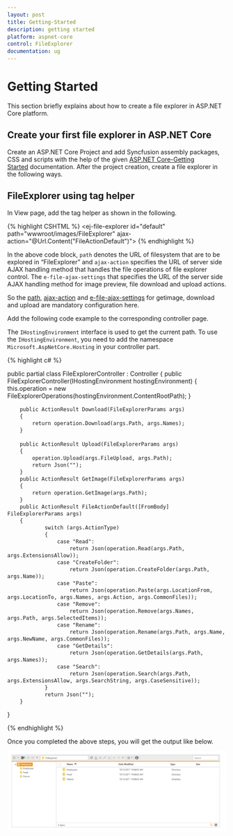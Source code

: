 ```yaml
---
layout: post
title: Getting-Started
description: getting started
platform: aspnet-core
control: FileExplorer
documentation: ug
---
```


# Getting Started

This section briefly explains about how to create a file explorer in ASP.NET Core platform.

## Create your first file explorer in ASP.NET Core

Create an ASP.NET Core Project and add Syncfusion assembly packages, CSS and scripts with the help of the given [ASP.NET Core-Getting Started](https://help.syncfusion.com/aspnet-core/gettingstarted/getting-started-1-1-0) documentation. After the project creation, create a file explorer in the following ways.

## FileExplorer using tag helper

In View page, add the tag helper as shown in the following.

{% highlight CSHTML %}
<ej-file-explorer id="default" path="wwwroot/images/FileExplorer" ajax-action="@Url.Content("FileActionDefault")">
<e-file-ajax-settings>
    <e-download url="/FileExplorer/Download{0}"></e-download>
    <e-get-image url="/FileExplorer/GetImage{0}"></e-get-image>
    <e-upload url="/FileExplorer/Upload{0}"></e-upload>
</e-file-ajax-settings>
</ej-file-explorer>
{% endhighlight %}

In the above code block, `path` denotes the URL of filesystem that are to be explored in “FileExplorer” and `ajax-action` specifies the URL of server side AJAX handling method that handles the file operations of file explorer control.
The `e-file-ajax-settings` that specifies the URL of the server side AJAX handling method for image preview, file download and upload actions.

So the [path](https://help.syncfusion.com/api/js/ejfileexplorer#members:path), [ajax-action](https://help.syncfusion.com/api/js/ejfileexplorer#members:ajaxaction) and [e-file-ajax-settings](https://help.syncfusion.com/api/js/ejfileexplorer#members:ajaxsettings) for getimage, download and upload are mandatory configuration here.

Add the following code example to the corresponding controller page.

The `IHostingEnvironment` interface is used to get the current path. To use the `IHostingEnvironment`, you need to add the namespace `Microsoft.AspNetCore.Hosting` in your controller part.

{% highlight c# %}

public partial class FileExplorerController : Controller
{
       public FileExplorerController(IHostingEnvironment hostingEnvironment)
        {
            this.operation = new FileExplorerOperations(hostingEnvironment.ContentRootPath);
        }


        public ActionResult Download(FileExplorerParams args)
        {
            return operation.Download(args.Path, args.Names);
        }

        public ActionResult Upload(FileExplorerParams args)
        {
            operation.Upload(args.FileUpload, args.Path);
            return Json("");
        }
        public ActionResult GetImage(FileExplorerParams args)
        {
            return operation.GetImage(args.Path);
        }
        public ActionResult FileActionDefault([FromBody] FileExplorerParams args)
        {
                switch (args.ActionType)
                {
                    case "Read":
                        return Json(operation.Read(args.Path, args.ExtensionsAllow));
                    case "CreateFolder":
                        return Json(operation.CreateFolder(args.Path, args.Name));
                    case "Paste":
                        return Json(operation.Paste(args.LocationFrom, args.LocationTo, args.Names, args.Action, args.CommonFiles));
                    case "Remove":
                        return Json(operation.Remove(args.Names, args.Path, args.SelectedItems));
                    case "Rename":
                        return Json(operation.Rename(args.Path, args.Name, args.NewName, args.CommonFiles));
                    case "GetDetails":
                        return Json(operation.GetDetails(args.Path, args.Names));
                    case "Search":
                        return Json(operation.Search(args.Path, args.ExtensionsAllow, args.SearchString, args.CaseSensitive));
                }
                return Json("");
        }
}

{% endhighlight %}

Once you completed the above steps, you will get the output like below.

![](Getting_started_images/getting-started-img1.png)





